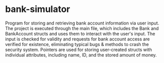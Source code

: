 # bank-simulator
Program for storing and retrieving bank account information via user input.
The project is executed through the main file, which includes the Bank and BankAccount structs and uses them to interact with the user's input. The input is checked for
validity and requests for bank account access are verified for existence, eliminating typical bugs & methods to crash the security system. Pointers are used for storing 
user-created structs with individual attributes, including name, ID, and the stored amount of money.
